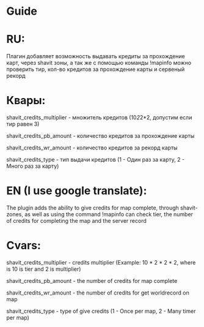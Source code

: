 # Guide

# RU: 

Плагин добавляет возможность выдавать кредиты за прохождение карт, через shavit зоны, а так же с помощью команды !mapinfo можно проверить тир, кол-во кредитов за прохождение карты и сервеный рекорд

# Квары:

shavit_credits_multiplier - множитель кредитов (10*2*2*2, допустим если тир равен 3)

shavit_credits_pb_amount - количество кредитов за прохождение карты

shavit_credits_wr_amount - количество кредитов за рекорд карты

shavit_credits_type - тип выдачи кредитов (1 - Один раз за карту, 2 - Много раз за карту)

# EN (I use google translate):

The plugin adds the ability to give credits for map complete, through shavit-zones, as well as using the command !mapinfo can check tier, the number of credits for completing the map and the server record

# Cvars:

shavit_credits_multiplier - credits multiplier (Example: 10 * 2 * 2 * 2, where is 10 is tier and 2 is multiplier)

shavit_credits_pb_amount - the number of credits for map complete

shavit_credits_wr_amount - the number of credits for get worldrecord on map

shavit_credits_type - type of give credits (1 - Once per map, 2 - Many timer per map)
